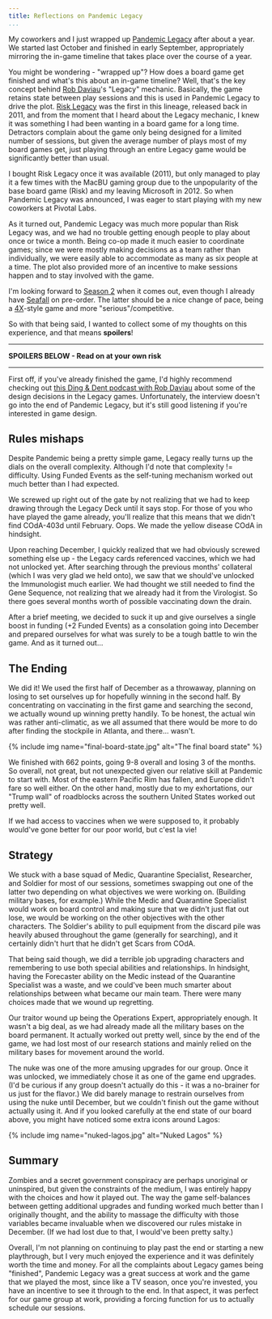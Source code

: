 ```yaml
---
title: Reflections on Pandemic Legacy
...
```


My coworkers and I just wrapped up [Pandemic Legacy][pl] after about a year. We
started last October and finished in early September, appropriately mirroring
the in-game timeline that takes place over the course of a year.

[pl]: https://boardgamegeek.com/boardgame/161936/pandemic-legacy-season-1

You might be wondering - "wrapped up"? How does a board game get finished and
what's this about an in-game timeline? Well, that's the key concept behind [Rob
Daviau][rd]'s "Legacy" mechanic. Basically, the game retains state between play
sessions and this is used in Pandemic Legacy to drive the plot. [Risk
Legacy][rl] was the first in this lineage, released back in 2011, and from the
moment that I heard about the Legacy mechanic, I knew it was something I had
been wanting in a board game for a long time. Detractors complain about the
game only being designed for a limited number of sessions, but given the
average number of plays most of my board games get, just playing through an
entire Legacy game would be significantly better than usual.

[rd]: http://www.robdaviau.com/
[rl]: https://boardgamegeek.com/boardgame/105134/risk-legacy

I bought Risk Legacy once it was available (2011), but only managed to play it
a few times with the MacBU gaming group due to the unpopularity of the base
board game (Risk) and my leaving Microsoft in 2012. So when Pandemic Legacy was
announced, I was eager to start playing with my new coworkers at Pivotal Labs.

As it turned out, Pandemic Legacy was much more popular than Risk Legacy was,
and we had no trouble getting enough people to play about once or twice
a month. Being co-op made it much easier to coordinate games; since we were
mostly making decisions as a team rather than individually, we were easily able
to accommodate as many as six people at a time. The plot also provided more of
an incentive to make sessions happen and to stay involved with the game.

I'm looking forward to [Season 2][s2] when it comes out, even though I already
have [Seafall][sf] on pre-order. The latter should be a nice change of pace,
being a [4X][4x]-style game and more "serious"/competitive.

[s2]: http://www.polygon.com/2016/2/8/10940980/work-on-second-season-of-pandemic-legacy-has-already-begun
[sf]: https://boardgamegeek.com/boardgame/148261/seafall
[4x]: https://en.wikipedia.org/wiki/4X

So with that being said, I wanted to collect some of my thoughts on
this experience, and that means **spoilers**!

---

**SPOILERS BELOW - Read on at your own risk**

---

First off, if you've already finished the game, I'd highly recommend checking
out [this Ding & Dent podcast with Rob Daviau][dd] about some of the design
decisions in the Legacy games. Unfortunately, the interview doesn't go into the
end of Pandemic Legacy, but it's still good listening if you're interested in
game design.

[dd]: https://soundcloud.com/ding-dent/bonus-episode-1-spoilers-rob-daviau-continued

## Rules mishaps

Despite Pandemic being a pretty simple game, Legacy really turns up the dials
on the overall complexity. Although I'd note that complexity != difficulty.
Using Funded Events as the self-tuning mechanism worked out much better than
I had expected.

We screwed up right out of the gate by not realizing that we had to keep
drawing through the Legacy Deck until it says stop. For those of you who have
played the game already, you'll realize that this means that we didn't find
COdA-403d until February. Oops. We made the yellow disease COdA in hindsight.

Upon reaching December, I quickly realized that we had obviously screwed
something else up - the Legacy cards referenced vaccines, which we had not
unlocked yet. After searching through the previous months' collateral (which
I was very glad we held onto), we saw that we should've unlocked the
Immunologist much earlier. We had thought we still needed to find the Gene
Sequence, not realizing that we already had it from the Virologist. So there
goes several months worth of possible vaccinating down the drain.

After a brief meeting, we decided to suck it up and give ourselves a single
boost in funding (+2 Funded Events) as a consolation going into December and
prepared ourselves for what was surely to be a tough battle to win the game.
And as it turned out...

## The Ending

We did it! We used the first half of December as a throwaway, planning on
losing to set ourselves up for hopefully winning in the second half. By
concentrating on vaccinating in the first game and searching the second, we
actually wound up winning pretty handily. To be honest, the actual win was
rather anti-climatic, as we all assumed that there would be more to do after
finding the stockpile in Atlanta, and there... wasn't.

{% include img name="final-board-state.jpg" alt="The final board state" %}

We finished with 662 points, going 9-8 overall and losing 3 of the months. So
overall, not great, but not unexpected given our relative skill at Pandemic to
start with. Most of the eastern Pacific Rim has fallen, and Europe didn't fare
so well either. On the other hand, mostly due to my exhortations, our "Trump
wall" of roadblocks across the southern United States worked out pretty well.

If we had access to vaccines when we were supposed to, it probably would've
gone better for our poor world, but c'est la vie!

## Strategy

We stuck with a base squad of Medic, Quarantine Specialist, Researcher, and
Soldier for most of our sessions, sometimes swapping out one of the latter two
depending on what objectives we were working on. (Building military bases, for
example.) While the Medic and Quarantine Specialist would work on board control
and making sure that we didn't just flat out lose, we would be working on the
other objectives with the other characters. The Soldier's ability to pull
equipment from the discard pile was heavily abused throughout the game
(generally for searching), and it certainly didn't hurt that he didn't get
Scars from COdA.

That being said though, we did a terrible job upgrading characters and
remembering to use both special abilities and relationships. In hindsight,
having the Forecaster ability on the Medic instead of the Quarantine Specialist
was a waste, and we could've been much smarter about relationships between what
became our main team. There were many choices made that we wound up regretting.

Our traitor wound up being the Operations Expert, appropriately enough. It
wasn't a big deal, as we had already made all the military bases on the board
permanent. It actually worked out pretty well, since by the end of the game, we
had lost most of our research stations and mainly relied on the military bases
for movement around the world.

The nuke was one of the more amusing upgrades for our group. Once it was
unlocked, we immediately chose it as one of the game end upgrades. (I'd be
curious if any group doesn't actually do this - it was a no-brainer for us just
for the flavor.) We did barely manage to restrain ourselves from using the nuke
until December, but we couldn't finish out the game without actually using it.
And if you looked carefully at the end state of our board above, you might have
noticed some extra icons around Lagos:

{% include img name="nuked-lagos.jpg" alt="Nuked Lagos" %}

## Summary

Zombies and a secret government conspiracy are perhaps unoriginal or
uninspired, but given the constraints of the medium, I was entirely happy with
the choices and how it played out. The way the game self-balances between
getting additional upgrades and funding worked much better than I originally
thought, and the ability to massage the difficulty with those variables became
invaluable when we discovered our rules mistake in December. (If we had lost
due to that, I would've been pretty salty.)

Overall, I'm not planning on continuing to play past the end or starting a new
playthrough, but I very much enjoyed the experience and it was definitely worth
the time and money. For all the complaints about Legacy games being "finished",
Pandemic Legacy was a great success at work and the game that we played the
most, since like a TV season, once you're invested, you have an incentive to
see it through to the end. In that aspect, it was perfect for our game group at
work, providing a forcing function for us to actually schedule our sessions.
